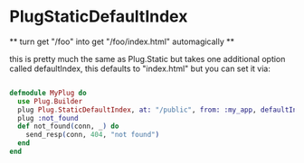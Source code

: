 PlugStaticDefaultIndex
======================

** turn get "/foo" into get "/foo/index.html" automagically  **

this is pretty much the same as Plug.Static but takes one additional option called defaultIndex, this defaults to "index.html" but you can set it via:

```elixir

defmodule MyPlug do
  use Plug.Builder
  plug Plug.StaticDefaultIndex, at: "/public", from: :my_app, defaultIndex: "whyIsntIndex.htmlNotGoodEnough"
  plug :not_found
  def not_found(conn, _) do
    send_resp(conn, 404, "not found")
  end
end

```

